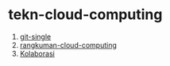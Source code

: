 # tekn-cloud-computing

1.  [git-single](https://github.com/Nurimamasbait/tekn-cloud-computing/blob/83b8d056b4bb6bd7f462717b8089943cf656efed/minggu-01/git-single.md)
2.  [rangkuman-cloud-computing](https://github.com/Afifa9/tekn-cloud-computing/blob/c8fd32e2906d6ada2583b0aef51503be0b7cbc89/minggu-01/rangkuman-cloud-computing.md)
3.  [Kolaborasi](https://github.com/Nurimamasbait/tekn-cloud-computing/blob/58d9fdf019fc0d6a64137b1e386c70d45a6afb76/minggu-01/git-kolaborasi.md)
